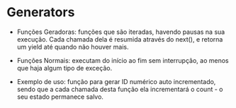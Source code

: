 # Generators

- Funções Geradoras: funções que são iteradas, havendo pausas na sua execução. Cada chamada dela é resumida através do next(), e retorna um yield até quando não houver mais.
- Funções Normais: executam do início ao fim sem interrupção, ao menos que haja algum tipo de exceção.

- Exemplo de uso: função para gerar ID numérico auto incrementado, sendo que a cada chamada desta função ela incrementará o count - o seu estado permanece salvo.
